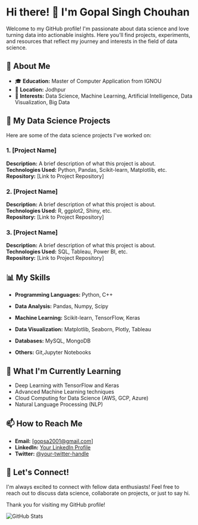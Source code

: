 # Hi there! 👋 I'm Gopal Singh Chouhan

Welcome to my GitHub profile! I'm passionate about data science and love turning data into actionable insights. Here you'll find projects, experiments, and resources that reflect my journey and interests in the field of data science.

## 🌟 About Me

- 🎓 **Education:** Master of Computer Application from IGNOU
- 📍 **Location:** Jodhpur
- 🔭 **Interests:** Data Science, Machine Learning, Artificial Intelligence, Data Visualization, Big Data

## 🚀 My Data Science Projects

Here are some of the data science projects I've worked on:

### 1. [Project Name]
**Description:** A brief description of what this project is about.  
**Technologies Used:** Python, Pandas, Scikit-learn, Matplotlib, etc.  
**Repository:** [Link to Project Repository]

### 2. [Project Name]
**Description:** A brief description of what this project is about.  
**Technologies Used:** R, ggplot2, Shiny, etc.  
**Repository:** [Link to Project Repository]

### 3. [Project Name]
**Description:** A brief description of what this project is about.  
**Technologies Used:** SQL, Tableau, Power BI, etc.  
**Repository:** [Link to Project Repository]

## 📊 My Skills

- **Programming Languages:** Python, C++
- **Data Analysis:** Pandas, Numpy, Scipy
- **Machine Learning:** Scikit-learn, TensorFlow, Keras
- **Data Visualization:** Matplotlib, Seaborn, Plotly, Tableau

- **Databases:** MySQL,  MongoDB
- **Others:** Git,Jupyter Notebooks

## 🌱 What I'm Currently Learning

- Deep Learning with TensorFlow and Keras
- Advanced Machine Learning techniques
- Cloud Computing for Data Science (AWS, GCP, Azure)
- Natural Language Processing (NLP)

## 📫 How to Reach Me

- **Email:** [gopsa2001@gmail.com]
- **LinkedIn:** [Your LinkedIn Profile]([https://www.linkedin.com/in/your-profile](https://www.linkedin.com/in/gopal-singh-chouhan-89069b233/))
- **Twitter:** [@your-twitter-handle]([https://twitter.com/your-twitter-handle](https://x.com/_gopsa))


## 💬 Let's Connect!

I'm always excited to connect with fellow data enthusiasts! Feel free to reach out to discuss data science, collaborate on projects, or just to say hi.

Thank you for visiting my GitHub profile!

![GitHub Stats](https://github-readme-stats.vercel.app/api?username=gopsa2001&show_icons=true)
